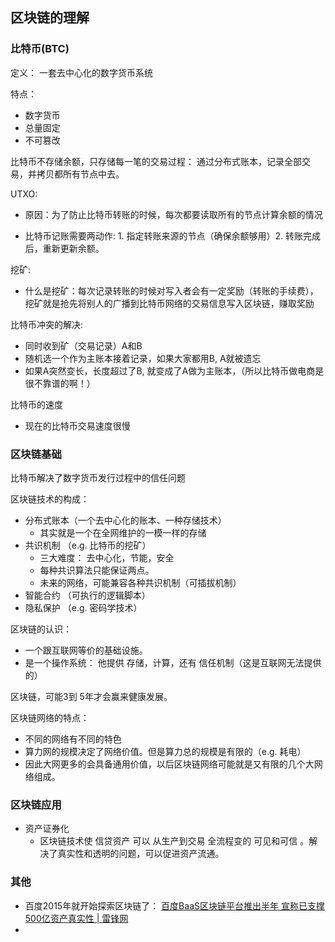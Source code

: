 ## 区块链的理解

### 比特币\(BTC\)

定义： 一套去中心化的数字货币系统

特点：

* 数字货币
* 总量固定
* 不可篡改

比特币不存储余额，只存储每一笔的交易过程： 通过分布式账本，记录全部交易，并拷贝都所有节点中去。

UTXO:

* 原因：为了防止比特币转账的时候，每次都要读取所有的节点计算余额的情况

* 比特币记账需要两动作: 1. 指定转账来源的节点（确保余额够用）2. 转账完成后，重新更新余额。

挖矿:

* 什么是挖矿：每次记录转账的时候对写入者会有一定奖励（转账的手续费），挖矿就是抢先将别人的广播到比特币网络的交易信息写入区块链，赚取奖励

比特币冲突的解决:

* 同时收到矿（交易记录）A和B
* 随机选一个作为主账本接着记录，如果大家都用B, A就被遗忘
* 如果A突然变长，长度超过了B, 就变成了A做为主账本，（所以比特币做电商是很不靠谱的啊！）

比特币的速度

* 现在的比特币交易速度很慢

### 区块链基础

比特币解决了数字货币发行过程中的信任问题

区块链技术的构成：

* 分布式账本（一个去中心化的账本、一种存储技术）
  * 其实就是一个在全网维护的一模一样的存储
* 共识机制 （e.g. 比特币的挖矿）
  * 三大难度： 去中心化，节能，安全
  * 每种共识算法只能保证两点。
  * 未来的网络，可能兼容各种共识机制（可插拔机制）
* 智能合约 （可执行的逻辑脚本）
* 隐私保护 （e.g. 密码学技术）

区块链的认识：

* 一个跟互联网等价的基础设施。
* 是一个操作系统： 他提供 存储，计算，还有 信任机制（这是互联网无法提供的）

区块链，可能3到 5年才会赢来健康发展。

区块链网络的特点：

* 不同的网络有不同的特色
* 算力网的规模决定了网络价值。但是算力总的规模是有限的（e.g. 耗电）
* 因此大网更多的会具备通用价值，以后区块链网络可能就是又有限的几个大网络组成。

### 区块链应用

* 资产证券化
  * 区块链技术使 信贷资产 可以 从生产到交易 全流程变的 可见和可信 。解决了真实性和透明的问题，可以促进资产流通。


### 其他

* 百度2015年就开始探索区块链了： [百度BaaS区块链平台推出半年 宣称已支撑500亿资产真实性 \| 雷锋网](https://www.leiphone.com/news/201801/9zfPFdJVMKHdjMSz.html)
* 


